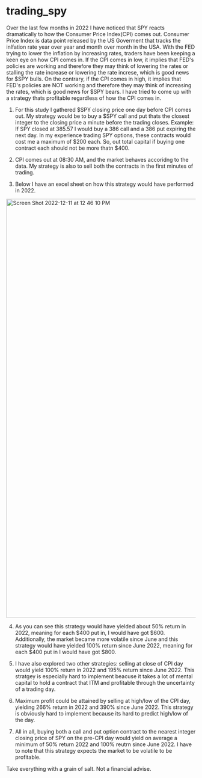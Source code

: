 # trading_spy

Over the last few months in 2022 I have noticed that SPY reacts dramatically to how the Consumer Price Index(CPI) comes out. Consumer Price Index is data point released by the US Goverment that tracks the inlfation rate year over year and month over month in the USA. With the FED trying to lower the inflation by increasing rates, traders have been keeping a keen eye on how CPI comes in. If the CPI comes in low, it implies that FED's policies are working and therefore they may think of lowering the rates or stalling the rate increase or lowering the rate increse, which is good news for $SPY bulls. On the contrary, if the CPI comes in high, it implies that FED's policies are NOT working and therefore they may think of increasing the rates, which is good news for $SPY bears. I have tried to come up with a strategy thats profitable regardless of how the CPI comes in.

1) For this study I gathered $SPY closing price one day before CPI comes out. My strategy would be to buy a $SPY call and put thats the closest integer to the closing price a minute before the trading closes. Example: If SPY closed at 385.57 I would buy a 386 call and a 386 put expiring the next day. In my experience trading SPY options, these contracts would cost me a maximum of $200 each. So, out total capital if buying one contract each should not be more thatn $400.

2) CPI comes out at 08:30 AM, and the market behaves accoridng to the data. My strategy is also to sell both the contracts in the first minutes of trading.

3) Below I have an excel sheet on how this strategy would have performed in 2022.

<img width="1115" alt="Screen Shot 2022-12-11 at 12 46 10 PM" src="https://user-images.githubusercontent.com/69361645/206919823-87d4c436-e542-4482-86e3-9e78c72f88ac.png">


4) As you can see this strategy would have yielded about 50% return in 2022, meaning for each $400 put in, I would have got $600. Additionally, the market became more volatile since June and this strategy would have yielded 100% return since June 2022, meaning for each $400 put in I would have got $800.

5) I have also explored two other strategies: selling at close of CPI day would yield 100% return in 2022 and 195% return since June 2022. This stratgey is especially hard to implement beacuse it takes a lot of mental capital to hold a contract that ITM and profitable through the uncertainty of a trading day.

6) Maximum profit could be attained by selling at high/low of the CPI day, yielding 266% return in 2022 and 390% since June 2022. This strategy is obviously hard to implement because its hard to predict high/low of the day.

7) All in all, buying both a call and put option contract to the nearest integer closing price of SPY on the pre-CPI day would yield on average a minimum of 50% return 2022 and 100% reutrn since June 2022. I have to note that this strategy expects the market to be volatile to be profitable.

Take everything with a grain of salt. Not a financial advise.
